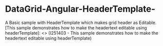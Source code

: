 # DataGrid-Angular-HeaderTemplate-
A Basic sample with HeaderTemplate which makes grid header as Editable.
[This sample demonstrates how to make the headertext editable using headerTemplate]: <> (I251403 - This sample demonstrates how to make the headertext editable using headerTemplate)
